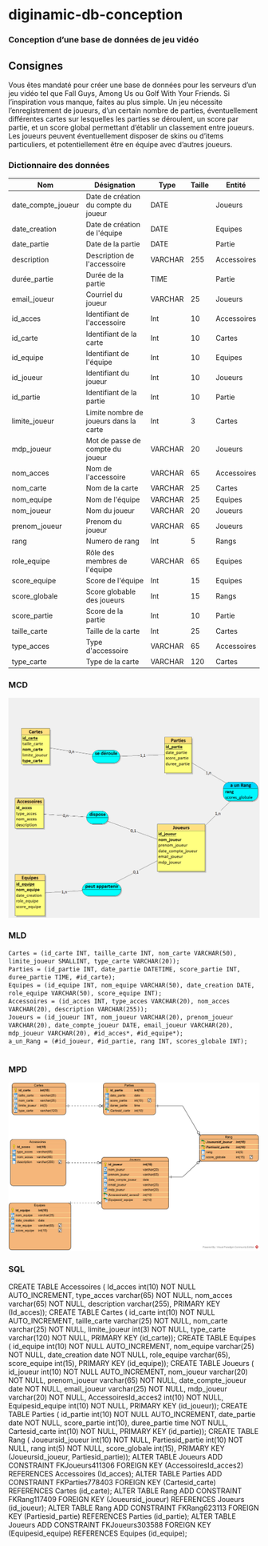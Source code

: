 # diginamic-db-conception


### Conception d’une base de données de jeu vidéo

## Consignes
Vous êtes mandaté pour créer une base de données pour les serveurs d’un jeu
vidéo tel que Fall Guys, Among Us ou Golf With Your Friends. Si l’inspiration
vous manque, faites au plus simple.
Un jeu nécessite l’enregistrement de joueurs, d’un certain nombre de parties,
éventuellement différentes cartes sur lesquelles les parties se déroulent, un score
par partie, et un score global permettant d’établir un classement entre joueurs.
Les joueurs peuvent éventuellement disposer de skins ou d’items particuliers, et
potentiellement être en équipe avec d’autres joueurs.

### Dictionnaire des données

| Nom                   | Désignation                                   | Type  | Taille    | Entité
| --------------------- | --------------------------------------------- | ----- | --------- | ---------------	
| date_compte_joueur	| Date de création du compte du joueur	        | DATE	| 	        | Joueurs		
| date_creation	        | Date de création de l'équipe	                | DATE	| 	        | Equipes		
| date_partie	        | Date de la partie	                            | DATE	| 	        | Partie		
| description	        | Description de l'accessoire	                |VARCHAR| 255	    | Accessoires		
| durée_partie	        | Durée de la partie	                        | TIME	| 	        | Partie		
| email_joueur	        | Courriel du joueur	                        |VARCHAR| 25	    | Joueurs		
| id_acces	            | Identifiant de l'accessoire	                | Int	| 10	    | Accessoires		
| id_carte	            | Identifiant de la carte	                    | Int	| 10	    | Cartes		
| id_equipe	            | Identifiant de l'équipe	                    | Int	| 10	    | Equipes		
| id_joueur	            | Identifiant du joueur	                        | Int	| 10	    | Joueurs		
| id_partie	            | Identifiant de la partie	                    | Int	| 10	    | Partie		
| limite_joueur	        | Limite nombre de joueurs dans la carte	    | Int	| 3	        | Cartes		
| mdp_joueur	        | Mot de passe de compte du joueur	            |VARCHAR|20	        | Joueurs		
| nom_acces	            | Nom de l'accessoire	                        |VARCHAR| 65	    | Accessoires		
| nom_carte	            | Nom de la carte	                            |VARCHAR| 25	    | Cartes		
| nom_equipe	        | Nom de l'équipe	                            |VARCHAR| 25	    | Equipes		
| nom_joueur	        | Nom du joueur	                                |VARCHAR| 20	    | Joueurs		
| prenom_joueur	        | Prenom du joueur	                            |VARCHAR| 65	    | Joueurs		
| rang	                | Numero de rang	                            | Int	| 5	        | Rangs		
| role_equipe	        | Rôle des membres de l'équipe	                |VARCHAR| 65	    | Equipes		
| score_equipe	        | Score de l'équipe	                            | Int	| 15	    | Equipes		
| score_globale	        | Score globable des joueurs	                | Int	| 15	    | Rangs		
| score_partie	        | Score de la partie	                        | Int	| 10	    | Partie		
| taille_carte	        | Taille de la carte	                        | Int	| 25	    | Cartes		
| type_acces	        | Type d'accessoire	                            |VARCHAR| 65	    | Accessoires		
| type_carte	        | Type de la carte	                            |VARCHAR| 120	    | Cartes		


### MCD

![](/MCD.png)

### MLD

```
Cartes = (id_carte INT, taille_carte INT, nom_carte VARCHAR(50), limite_joueur SMALLINT, type_carte VARCHAR(20));
Parties = (id_partie INT, date_partie DATETIME, score_partie INT, duree_partie TIME, #id_carte);
Equipes = (id_equipe INT, nom_equipe VARCHAR(50), date_creation DATE, role_equipe VARCHAR(50), score_equipe INT);
Accessoires = (id_acces INT, type_acces VARCHAR(20), nom_acces VARCHAR(20), description VARCHAR(255));
Joueurs = (id_joueur INT, nom_joueur VARCHAR(20), prenom_joueur VARCHAR(20), date_compte_joueur DATE, email_joueur VARCHAR(20), mdp_joueur VARCHAR(20), #id_acces*, #id_equipe*);
a_un_Rang = (#id_joueur, #id_partie, rang INT, scores_globale INT);


```

### MPD

![](/MPD.png)

### SQL

CREATE TABLE Accessoires (
  Id_acces    int(10) NOT NULL AUTO_INCREMENT, 
  type_acces  varchar(65) NOT NULL, 
  nom_acces   varchar(65) NOT NULL, 
  description varchar(255), 
  PRIMARY KEY (Id_acces));
CREATE TABLE Cartes (
  id_carte      int(10) NOT NULL AUTO_INCREMENT, 
  taille_carte  varchar(25) NOT NULL, 
  nom_carte     varchar(25) NOT NULL, 
  limite_joueur int(3) NOT NULL, 
  type_carte    varchar(120) NOT NULL, 
  PRIMARY KEY (id_carte));
CREATE TABLE Equipes (
  id_equipe     int(10) NOT NULL AUTO_INCREMENT, 
  nom_equipe    varchar(25) NOT NULL, 
  date_creation date NOT NULL, 
  role_equipe   varchar(65), 
  score_equipe  int(15), 
  PRIMARY KEY (id_equipe));
CREATE TABLE Joueurs (
  id_joueur            int(10) NOT NULL AUTO_INCREMENT, 
  nom_joueur           varchar(20) NOT NULL, 
  prenom_joueur        varchar(65) NOT NULL, 
  date_compte_joueur   date NOT NULL, 
  email_joueur         varchar(25) NOT NULL, 
  mdp_joueur           varchar(20) NOT NULL, 
  AccessoiresId_acces2 int(10) NOT NULL, 
  Equipesid_equipe     int(10) NOT NULL, 
  PRIMARY KEY (id_joueur));
CREATE TABLE Parties (
  id_partie      int(10) NOT NULL AUTO_INCREMENT, 
  date_partie    date NOT NULL, 
  score_partie   int(10), 
  duree_partie   time NOT NULL, 
  Cartesid_carte int(10) NOT NULL, 
  PRIMARY KEY (id_partie));
CREATE TABLE Rang (
  Joueursid_joueur int(10) NOT NULL, 
  Partiesid_partie int(10) NOT NULL, 
  rang             int(5) NOT NULL, 
  score_globale    int(15), 
  PRIMARY KEY (Joueursid_joueur, 
  Partiesid_partie));
ALTER TABLE Joueurs ADD CONSTRAINT FKJoueurs411306 FOREIGN KEY (AccessoiresId_acces2) REFERENCES Accessoires (Id_acces);
ALTER TABLE Parties ADD CONSTRAINT FKParties778403 FOREIGN KEY (Cartesid_carte) REFERENCES Cartes (id_carte);
ALTER TABLE Rang ADD CONSTRAINT FKRang117409 FOREIGN KEY (Joueursid_joueur) REFERENCES Joueurs (id_joueur);
ALTER TABLE Rang ADD CONSTRAINT FKRang623113 FOREIGN KEY (Partiesid_partie) REFERENCES Parties (id_partie);
ALTER TABLE Joueurs ADD CONSTRAINT FKJoueurs303588 FOREIGN KEY (Equipesid_equipe) REFERENCES Equipes (id_equipe);
